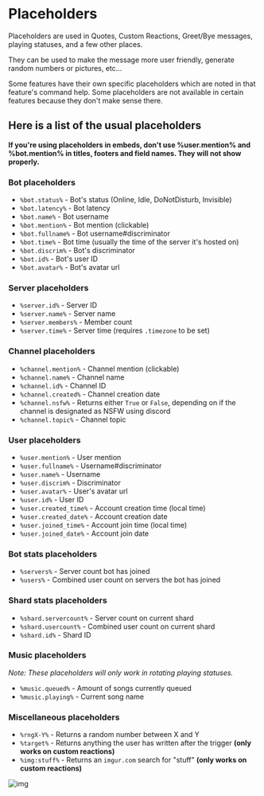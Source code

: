 # Placeholders

Placeholders are used in Quotes, Custom Reactions, Greet/Bye messages, playing statuses, and a few other places.

They can be used to make the message more user friendly, generate random numbers or pictures, etc...

Some features have their own specific placeholders which are noted in that feature's command help. Some placeholders are not available in certain features because they don't make sense there.

## Here is a list of the usual placeholders

**If you're using placeholders in embeds, don't use %user.mention% and %bot.mention% in titles, footers and field names. They will not show properly.**

### **Bot placeholders**

* `%bot.status%` - Bot's status \(Online, Idle, DoNotDisturb, Invisible\)
* `%bot.latency%` - Bot latency
* `%bot.name%` - Bot username
* `%bot.mention%` - Bot mention \(clickable\)
* `%bot.fullname%` - Bot username\#discriminator
* `%bot.time%` - Bot time \(usually the time of the server it's hosted on\)
* `%bot.discrim%` - Bot's discriminator
* `%bot.id%` - Bot's user ID
* `%bot.avatar%` - Bot's avatar url

### **Server placeholders**

* `%server.id%` - Server ID
* `%server.name%` - Server name
* `%server.members%` - Member count
* `%server.time%` -  Server time \(requires `.timezone` to be set\)

### **Channel placeholders**

* `%channel.mention%` - Channel mention \(clickable\)
* `%channel.name%` - Channel name
* `%channel.id%` - Channel ID
* `%channel.created%` - Channel creation date
* `%channel.nsfw%` - Returns either `True` or `False`, depending on if the channel is designated as NSFW using discord
* `%channel.topic%` - Channel topic

### **User placeholders**

* `%user.mention%` - User mention
* `%user.fullname%` - Username\#discriminator
* `%user.name%` - Username
* `%user.discrim%` - Discriminator
* `%user.avatar%` - User's avatar url
* `%user.id%` - User ID
* `%user.created_time%` - Account creation time \(local time\)
* `%user.created_date%` - Account creation date
* `%user.joined_time%` - Account join time \(local time\)
* `%user.joined_date%` - Account join date

### **Bot stats placeholders**

* `%servers%` - Server count bot has joined
* `%users%` - Combined user count on servers the bot has joined

### **Shard stats placeholders**

* `%shard.servercount%` - Server count on current shard
* `%shard.usercount%` - Combined user count on current shard
* `%shard.id%` - Shard ID

### **Music placeholders**

_Note: These placeholders will only work in rotating playing statuses._

* `%music.queued%` - Amount of songs currently queued
* `%music.playing%` - Current song name

### **Miscellaneous placeholders**

* `%rngX-Y%` - Returns a random number between X and Y
* `%target%` - Returns anything the user has written after the trigger **\(only works on custom reactions\)**
* `%img:stuff%` - Returns an `imgur.com` search for "stuff" **\(only works on custom reactions\)**

![img](https://i.imgur.com/yp0RORk.jpg)
